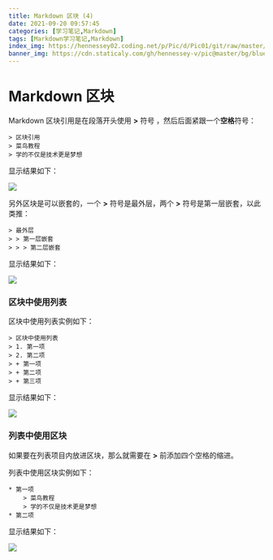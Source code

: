 ```yaml
---
title: Markdown 区块 (4)
date: 2021-09-20 09:57:45
categories: [学习笔记,Markdown]
tags: [Markdown学习笔记,Markdown]
index_img: https://hennessey02.coding.net/p/Pic/d/Pic01/git/raw/master/img//E3BF6399-6483-4C7A-8502-AE75E8D66C96.jpg
banner_img: https://cdn.staticaly.com/gh/hennessey-v/pic@master/bg/blue-lake-v1.jpg 
---
```


# Markdown 区块

Markdown 区块引用是在段落开头使用 **>** 符号 ，然后后面紧跟一个**空格**符号：

```
> 区块引用
> 菜鸟教程
> 学的不仅是技术更是梦想
```

显示结果如下：

![](https://hennessey02.coding.net/p/Pic/d/Pic01/git/raw/master/img//DFE1124E-BC38-4C12-B7AC-053E560D4C9C.jpg)

另外区块是可以嵌套的，一个 **>** 符号是最外层，两个 **>** 符号是第一层嵌套，以此类推：

```
> 最外层
> > 第一层嵌套
> > > 第二层嵌套
```

显示结果如下：

![](https://hennessey02.coding.net/p/Pic/d/Pic01/git/raw/master/img//AA0A4A6A-33A7-48C7-971F-73FFC8FE85B0.jpg)

### 区块中使用列表

区块中使用列表实例如下：

```
> 区块中使用列表
> 1. 第一项
> 2. 第二项
> + 第一项
> + 第二项
> + 第三项
```

显示结果如下：

![](https://hennessey02.coding.net/p/Pic/d/Pic01/git/raw/master/img//E3BF6399-6483-4C7A-8502-AE75E8D66C96.jpg)

### 列表中使用区块

如果要在列表项目内放进区块，那么就需要在 **>** 前添加四个空格的缩进。

列表中使用区块实例如下：

```
* 第一项
    > 菜鸟教程
    > 学的不仅是技术更是梦想
* 第二项
```

显示结果如下：

![](https://hennessey02.coding.net/p/Pic/d/Pic01/git/raw/master/img//1B894FB4-53AC-4E2D-BA30-F4AE4DFA8B97.jpg)
